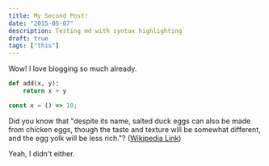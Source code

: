 ```yaml
---
title: My Second Post!
date: "2015-05-07"
description: Testing md with syntax highlighting
draft: true
tags: ["this"]
---
```


Wow! I love blogging so much already.

```python
def add(x, y):
    return x + y
```

```js
const x = () => 10;
```

Did you know that "despite its name, salted duck eggs can also be made from
chicken eggs, though the taste and texture will be somewhat different, and the
egg yolk will be less rich."?
([Wikipedia Link](https://en.wikipedia.org/wiki/Salted_duck_egg))

Yeah, I didn't either.
